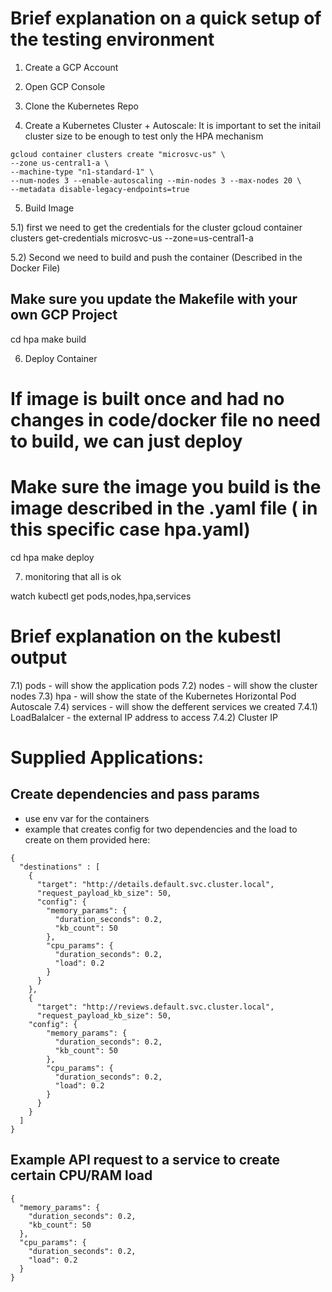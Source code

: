 
# Brief explanation on a quick setup of the testing environment

1) Create a GCP Account

2) Open GCP Console

3) Clone the Kubernetes Repo

4) Create a Kubernetes Cluster + Autoscale:
It is important to set the initail cluster size to be enough to test only the HPA mechanism

```
gcloud container clusters create "microsvc-us" \
--zone us-central1-a \
--machine-type "n1-standard-1" \
--num-nodes 3 --enable-autoscaling --min-nodes 3 --max-nodes 20 \
--metadata disable-legacy-endpoints=true
```

5) Build Image

5.1) first we need to get the credentials for the cluster
gcloud container clusters get-credentials microsvc-us --zone=us-central1-a

5.2) Second we need to build and push the container (Described in the Docker File)

## Make sure you update the Makefile with your own GCP Project

cd hpa
make build

6) Deploy Container

# If image is built once and had no changes in code/docker file no need to build, we can just deploy
# Make sure the image you build is the image described in the .yaml file ( in this specific case hpa.yaml)
cd hpa
make deploy

7) monitoring that all is ok

watch kubectl get pods,nodes,hpa,services

# Brief explanation on the kubestl output
7.1) pods - will show the application pods
7.2) nodes - will show the cluster nodes
7.3) hpa - will show the state of the Kubernetes Horizontal Pod Autoscale
7.4) services - will show the defferent services we created
7.4.1) LoadBalalcer - the external IP address to access
7.4.2) Cluster IP


# Supplied Applications:

## Create dependencies and pass params 
- use env var for the containers
- example that creates config for two dependencies and the load to create on them provided here:
```
{
  "destinations" : [
    {
      "target": "http://details.default.svc.cluster.local",
      "request_payload_kb_size": 50,
      "config": {
        "memory_params": {
          "duration_seconds": 0.2,
          "kb_count": 50
        },
        "cpu_params": {
          "duration_seconds": 0.2,
          "load": 0.2
        }
      }
    },
    {
      "target": "http://reviews.default.svc.cluster.local",
      "request_payload_kb_size": 50,
    "config": {
        "memory_params": {
          "duration_seconds": 0.2,
          "kb_count": 50
        },
        "cpu_params": {
          "duration_seconds": 0.2,
          "load": 0.2
        }
      }
    }
  ]
}
```

## Example API request to a service to create certain CPU/RAM load

```
{
  "memory_params": {
    "duration_seconds": 0.2,
    "kb_count": 50
  },
  "cpu_params": {
    "duration_seconds": 0.2,
    "load": 0.2
  }
}
```
